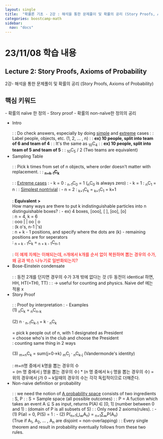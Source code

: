 ```yaml
---
layout: single
title:  "확률론 기초 - 2강 : 해석을 통한 문제풀이 및 확률의 공리 (Story Proofs, Axioms of Probability)"
categories: boostcamp-math
sidebar:
  nav: "docs"
---
```


# 23/11/08 학습 내용

<h2>Lecture 2: Story Proofs, Axioms of Probability</h2>
2강- 해석을 통한 문제풀이 및 확률의 공리 (Story Proofs, Axioms of Probability)

<h2>핵심 키워드</h2>
- 확률의 naïve 한 정의
- Story proof
- 확률의 non-naïve한 정의의 공리

- Intro<br><br>
: : Do check answers, especially by doing <u>simple</u> and <u>extreme</u> cases
: : Label people, objects, etc. (1, 2, ... , n)
: : **ex) 10 people, split into team of 6 and team of 4**
: : It's the same as <sub>10</sub>C<sub>4</sub>
: : **ex) 10 people, split into team of 5 and team of 5**
: : <sub>10</sub>C<sub>5</sub> / 2 (Two teams are equivalent)
- Sampling Table<br><br>
: : Pick k times from set of n objects, where order doesn't matter with replacement.
: : **<sub>n+k-1</sub>C<sub>k</sub>**<br><br>
: : <u>Extreme cases</u> 
: - k = 0 : <sub>n-1</sub>C<sub>0</sub> = 1 (<sub>n</sub>C<sub>0</sub> is always zero)
: - k = 1 : <sub>n</sub>C<sub>1</sub> = n
: : <u>Simplest nontrivial</u>
: - n = 2 : <sub>k+1</sub>C<sub>k</sub> = <sub>k+1</sub>C<sub>1</sub> = k+1<br><br>
: **Equivalent >**<br>How many ways are there to put k indistinguishable particles into n distinguishable boxes?
: - ex) 4 boxes, [ooo], [ ], [oo], [o]<br>
\: n = 4, k = 6<br>
\: ooo | | oo | o<br>
\: (k o's, n-1 \|'s)<br>
\: n + k - 1 positions, and specify where the dots are (k) - remaining positions are for seperators<br>
\: <sub>n + k - 1</sub>C<sub>k</sub> =  <sub>n + k - 1</sub>C<sub>n-1</sub><br><br>
\: <span style="color:red">이 예제 자체는 이해되는데, n개에서 k개를 순서 없이 복원하며 뽑는 경우의 수가, 왜 공과 박스 나누기로 일반화되는지?</span>
- Bose-Einstein condensate<br><br>
: : 동전 2개를 던지면 경우의 수가 3개 밖에 없다는 것 (두 동전이 identical 하면, HH, HT(=TH), TT) 
: : -> useful for counting and physics. Naive def 에는 적용 x
- Story Proof<br><br>
: : Proof by interpretation
: - Examples<br>
(1) <sub>n</sub>C<sub>k</sub> = <sub>n</sub>C<sub>n-k</sub><br><br>
(2) n · <sub>n-1</sub>C<sub>k-1</sub> = k · <sub>n</sub>C<sub>k</sub><br><br>
\= pick k people out of n, with 1 designated as President<br>
\= choose who's in the club and choose the President<br>
\: counting same thing in 2 ways<br><br>
(3) <sub>m+n</sub>C<sub>k</sub> = sum(j=0->k) <sub>m</sub>C<sub>j</sub> · <sub>n</sub>C<sub>k-j</sub> (Vandermonde's identity)<br><br>
\: m+n명 중에서 k명을 뽑는 경우의 수 <br>
\= (m 명 중에서 j 명을 뽑는 경우의 수) * (n 명 중에서 k-j 명을 뽑는 경우의 수)
\= 위의 경우에서 j가 0 ~ k일때의 경우의 수는 각각 독립적이므로 더해준다.
- Non-naive definition or probability<br><br>
: : we need the notion of <u>A probability space</u> consists of two ingredients : S, P
: : S = Sample space (all possible outcomes)
: : P = A fuction which takes an event A ⊆ S as input, returns P(A) ∈ [0, 1] (number between 0 and 1)
: (domain of P is all subsets of S)
: : Only need 2 axioms(rules).
: - (1) P(∅) = 0, P(S) = 1
: - (2) P(<sub>n=1</sub>⋃<sub>∞</sub>A<sub>n</sub>) = <sub>n=1</sub>∑<sub>∞</sub>P(A<sub>n</sub>)<br>
(True if A<sub>1</sub>, A<sub>2</sub>, ... , A<sub>n</sub> are disjoint = non-overlapping)
: : Every single theorem and result in probability eventually follows from these two rules.